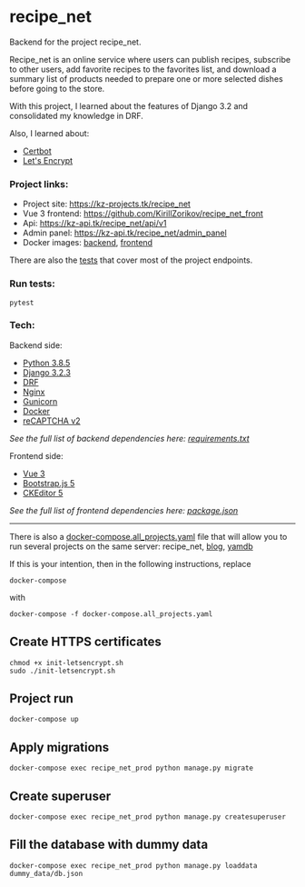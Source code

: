 # recipe_net

Backend for the project recipe_net.

Recipe_net is an online service where users can publish recipes, 
subscribe to other users, add favorite recipes to the favorites list, 
and download a summary list of products needed to prepare one or more selected dishes before going to the store.

With this project, I learned about the features of Django 3.2 and consolidated my knowledge in DRF.

Also, I learned about:
* [Certbot](https://certbot.eff.org/)
* [Let's Encrypt](https://letsencrypt.org/)

### Project links:

* Project site: https://kz-projects.tk/recipe_net
* Vue 3 frontend: https://github.com/KirillZorikov/recipe_net_front
* Api: https://kz-api.tk/recipe_net/api/v1
* Admin panel: https://kz-api.tk/recipe_net/admin_panel
* Docker images: [backend](https://hub.docker.com/repository/docker/kzorikov/recipe_net_back), [frontend](https://hub.docker.com/repository/docker/kzorikov/recipe_net_front)

There are also the [tests](https://github.com/KirillZorikov/recipe_net/tree/master/tests) that cover most of the project endpoints.

### Run tests:

```
pytest
```

### Tech:

Backend side:

* [Python 3.8.5](https://www.python.org/)
* [Django 3.2.3](https://www.djangoproject.com/) 
* [DRF](https://www.django-rest-framework.org/)
* [Nginx](https://www.nginx.com/)
* [Gunicorn](https://gunicorn.org/)
* [Docker](https://www.docker.com/)
* [reCAPTCHA v2](https://developers.google.com/recaptcha/docs/display)

*See the full list of backend dependencies here: [requirements.txt](https://github.com/KirillZorikov/recipe_net/blob/master/requirements.txt)*

Frontend side:

* [Vue 3](https://v3.vuejs.org/)
* [Bootstrap.js 5](https://getbootstrap.com/docs/5.0/getting-started/introduction/)
* [CKEditor 5](https://ckeditor.com/docs/ckeditor5/latest/builds/guides/integration/frameworks/vuejs-v3.html)

*See the full list of frontend dependencies here: [package.json](https://github.com/KirillZorikov/recipe_net_front/blob/master/package.json)*

<hr/>

There is also a [docker-compose.all_projects.yaml](https://github.com/KirillZorikov/recipe_net/blob/master/docker-compose.all_projects.yaml) file that will allow you to run several projects on the same server:
recipe_net, 
[blog](https://github.com/KirillZorikov/blog_back),
[yamdb](https://github.com/KirillZorikov/yamdb_final)

If this is your intention, then in the following instructions, replace 
```
docker-compose
```
with 
```
docker-compose -f docker-compose.all_projects.yaml
```

## Create HTTPS certificates
```
chmod +x init-letsencrypt.sh
sudo ./init-letsencrypt.sh
```

## Project run
```
docker-compose up
```

## Apply migrations
```
docker-compose exec recipe_net_prod python manage.py migrate
```

## Create superuser
```
docker-compose exec recipe_net_prod python manage.py createsuperuser
```

## Fill the database with dummy data
```
docker-compose exec recipe_net_prod python manage.py loaddata dummy_data/db.json
```
